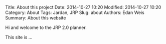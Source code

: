 Title: About this project
Date: 2014-10-27 10:20
Modified: 2014-10-27 10:20
Category: About
Tags: Jardan, JRP
Slug: about
Authors: Edan Weis
Summary: About this website

Hi and welcome to the JRP 2.0 planner. 

This site is ... 